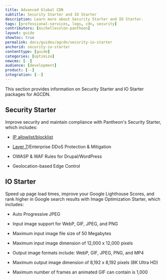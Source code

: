 ```yaml
---
title: Advanced Global CDN
subtitle: Security Starter and IO Starter
description: Learn more about Security Starter and IO Starter.
tags: [professional-services, logs, cdn, security]
contributors: [michellecolon-pantheon]
layout: guide
showtoc: true
permalink: docs/guides/agcdn/security-io-starter
anchorid: security-io-starter
contenttype: [guide]
categories: [optimize]
newcms: [--]
audience: [development]
product: [--]
integration: [--]
---
```


This section provides information on Security Starter and IO Starter packages for AGCDN.

## Security Starter

Improve security and maintain compliance with Pantheon's Security Starter, which includes:

- [IP allowlist/blocklist](/guides/agcdn/agcdn-features#ip-allowlisting-and-blocklisting)

- [Layer 7](/guides/agcdn/agcdn-wafio#layer-7-and-enterprise-waf-rules)/Enterprise DDoS Protection & Mitigation

- OWASP & WAF Rules for Drupal/WordPress

- Geolocation-based Edge Control

## IO Starter

Speed up page load times, improve your Google Lighthouse Scores, and rank higher in Google search results with Image Optimization Starter, which includes:

- Auto Progressive JPEG

- Input image support for WebP, GIF, JPEG, and PNG

- Maximum input image file size of 50 Megabytes

- Maximum input image dimension of 12,000 x 12,000 pixels

- Output image formats include: WebP, GIF, JPEG, PNG, and MP4 

- Maximum output image dimension of 8,192 x 8,192 pixels (8K Ultra HD)

- Maximum number of frames an animated GIF can contain is 1,000

